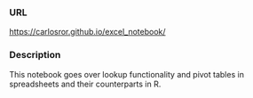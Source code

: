 ### URL

https://carlosror.github.io/excel_notebook/

### Description

This notebook goes over lookup functionality and pivot tables in spreadsheets and their counterparts in R.
